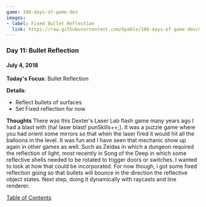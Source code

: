 ```yaml
---
game: 100-days-of-game-dev
images: 
- label: Fixed Bullet Reflection
  link: https://raw.githubusercontent.com/kpable/100-days-of-game-dev/master/images/day11-lasers/fixed-reflection.gif
---
```



<a name="day-11"></a>
### Day 11: Bullet Reflection
#### July 4, 2018 

**Today's Focus**: Bullet Reflection

**Details**:
  - Reflect bullets of surfaces
  - Set Fixed reflection for now

**Thoughts** 
There was this Dexter's Laser Lab flash game many years ago I had a blast with (ha! laser blast! punSkills++;). It was a puzzle game where you had orient some mirrors so that when the laser fired it would hit all the balloons in the level. It was fun and I have seen that mechanic show up again in other games as well. Such as Zeldas in which a dungeon required the reflection of light, most recently in Song of the Deep in which some reflective shells needed to be rotated to trigger doors or switches. I wanted to look at how that could be incorporated. For now though, i got some fixed reflection going so that bullets will bounce in the direction the reflective object states. Next step, doing it dynamically with raycasts and line renderer. 


<!-- **Examples**: 

#### Fixed Bullet Reflection
![Bullets bouncing off surfaces](https://raw.githubusercontent.com/kpable/100-days-of-game-dev/master/images/day11-lasers/fixed-reflection.gif)  

**Link(s) to work**: [Github](https://github.com/Kpable/Kpable-Labs/tree/misc/lasers/Assets/Misc/Lasers)
 -->

[Table of Contents](#toc)